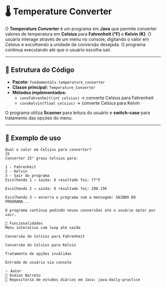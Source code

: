 # 🌡️ Temperature Converter

O **Temperature Converter** é um programa em **Java** que permite converter valores de temperatura em **Celsius** para **Fahrenheit (°F)** e **Kelvin (K)**. O usuário interage através de um menu no console, digitando o valor em Celsius e escolhendo a unidade de conversão desejada. O programa continua executando até que o usuário escolha sair.

---

## 📂 Estrutura do Código
- **Pacote:** `fundamentals.temperature_converter`
- **Classe principal:** `Temperature_Converter`
- **Métodos implementados:**
  - `convFahrenheit(int celsius)` → converte Celsius para Fahrenheit  
  - `convKelvin(float celsius)` → converte Celsius para Kelvin  

O programa utiliza **Scanner** para leitura do usuário e **switch-case** para tratamento das opções do menu.

---

## 📌 Exemplo de uso
```arduino
Qual o valor em Celsius para converter?
25
Converter 25° graus Celsius para: 

1 - Fahrenheit
2 - Kelvin
3 - Sair do programa
Escolhendo 1 → saída: O resultado foi: 77°F

Escolhendo 2 → saída: O resultado foi: 298.15K

Escolhendo 3 → encerra o programa com a mensagem: SAINDO DO PROGRAMA...

O programa continua pedindo novas conversões até o usuário optar por sair.

🔧 Funcionalidades
Menu interativo com loop até saída

Conversão de Celsius para Fahrenheit

Conversão de Celsius para Kelvin

Tratamento de opções inválidas

Entrada de usuário via console

✨ Autor
👤 Oséias Barreto
📌 Repositório de estudos diários em Java: java-daily-practice
